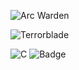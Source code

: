 ![Arc Warden](https://cdn.cloudflare.steamstatic.com/steamcommunity/public/images/items/570/56ca9c8e0d9ce1b7bdc6c8434d88d39209d1d5a1.gif)

![Terrorblade](https://c.tenor.com/fQYdVg3iKxAAAAAd/terrorblade-dota2.gif)

![C](https://img.shields.io/badge/c-05122A.svg?style=flat&logo=c)
![Badge](https://bit.ly/icom-badge)
